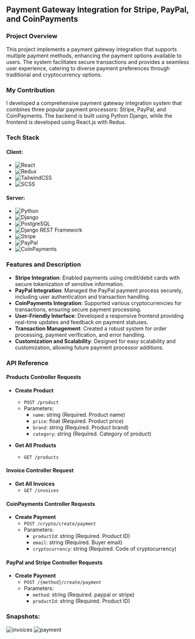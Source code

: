 ## Payment Gateway Integration for Stripe, PayPal, and CoinPayments

### Project Overview
This project implements a payment gateway integration that supports multiple payment methods, enhancing the payment options available to users. The system facilitates secure transactions and provides a seamless user experience, catering to diverse payment preferences through traditional and cryptocurrency options.

### My Contribution
I developed a comprehensive payment gateway integration system that combines three popular payment processors: Stripe, PayPal, and CoinPayments. The backend is built using Python Django, while the frontend is developed using React.js with Redux.

### Tech Stack
#### Client:
- ![React](https://img.shields.io/badge/React-61DAFB?style=flat-square&logo=react&logoColor=black)
- ![Redux](https://img.shields.io/badge/Redux-764ABC?style=flat-square&logo=redux&logoColor=white)
- ![TailwindCSS](https://img.shields.io/badge/TailwindCSS-06B6D4?style=flat-square&logo=tailwindcss&logoColor=white)
- ![SCSS](https://img.shields.io/badge/SCSS-CC6699?style=flat-square&logo=sass&logoColor=white)

#### Server:
- ![Python](https://img.shields.io/badge/Python-3776AB?style=flat-square&logo=python&logoColor=white)
- ![Django](https://img.shields.io/badge/Django-092E20?style=flat-square&logo=django&logoColor=white)
- ![PostgreSQL](https://img.shields.io/badge/PostgreSQL-4169E1?style=flat-square&logo=postgresql&logoColor=white)
- ![Django REST Framework](https://img.shields.io/badge/Django%20REST%20Framework-3F729B?style=flat-square&logo=django&logoColor=white)
- ![Stripe](https://img.shields.io/badge/Stripe-008C45?style=flat-square&logo=stripe&logoColor=white)
- ![PayPal](https://img.shields.io/badge/PayPal-003087?style=flat-square&logo=paypal&logoColor=white)
- ![CoinPayments](https://img.shields.io/badge/CoinPayments-28A745?style=flat-square&logo=coinpayments&logoColor=white)

### Features and Description
- **Stripe Integration**: Enabled payments using credit/debit cards with secure tokenization of sensitive information.
- **PayPal Integration**: Managed the PayPal payment process securely, including user authentication and transaction handling.
- **CoinPayments Integration**: Supported various cryptocurrencies for transactions, ensuring secure payment processing.
- **User-Friendly Interface**: Developed a responsive frontend providing real-time updates and feedback on payment statuses.
- **Transaction Management**: Created a robust system for order processing, payment verification, and error handling.
- **Customization and Scalability**: Designed for easy scalability and customization, allowing future payment processor additions.

### API Reference
#### Products Controller Requests
- **Create Product**
  - `POST /product`
  - Parameters:
    - `name`: string (Required. Product name)
    - `price`: float (Required. Product price)
    - `brand`: string (Required. Product brand)
    - `category`: string (Required. Category of product)

- **Get All Products**
  - `GET /products`

#### Invoice Controller Request
- **Get All Invoices**
  - `GET /invoices`

#### CoinPayments Controller Requests
- **Create Payment**
  - `POST /crypto/create/payment`
  - Parameters:
    - `productId`: string (Required. Product ID)
    - `email`: string (Required. Buyer email)
    - `cryptocurrency`: string (Required. Code of cryptocurrency)

#### PayPal and Stripe Controller Requests
- **Create Payment**
  - `POST /{method}/create/payment`
  - Parameters:
    - `method`: string (Required. paypal or stripe)
    - `productId`: string (Required. Product ID)

### Snapshots:
![invoices](https://github.com/user-attachments/assets/af25f8bc-65ba-44f9-807e-899198c01a86)
![payment](https://github.com/user-attachments/assets/98baa5fa-c7c6-4af3-ae1e-bf31d00c0344)



